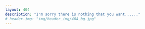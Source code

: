 ```yaml
---
layout: 404
description: "I'm sorry there is nothing that you want......"
# header-img: "img/header_img/404_bg.jpg"
---
```


